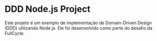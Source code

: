 # DDD Node.js Project
Este projeto é um exemplo de implementação de Domain-Driven Design (DDD) utilizando Node.js. Ele foi desenvolvido como parte do desafio da FullCycle.
